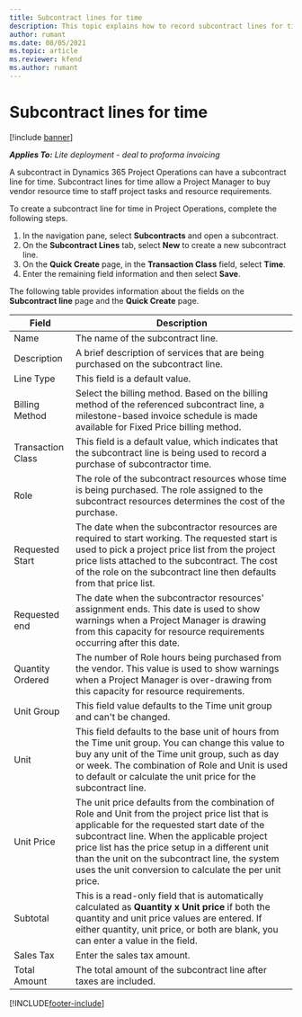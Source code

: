 ```yaml
---
title: Subcontract lines for time
description: This topic explains how to record subcontract lines for time and record the purchase of time from vendors.
author: rumant
ms.date: 08/05/2021
ms.topic: article
ms.reviewer: kfend 
ms.author: rumant
---
```


# Subcontract lines for time

[!include [banner](../../includes/dataverse-preview.md)]

_**Applies To:** Lite deployment - deal to proforma invoicing_

A subcontract in Dynamics 365 Project Operations can have a subcontract line for time. Subcontract lines for time allow a Project Manager to buy vendor resource time to staff project tasks and resource requirements.

To create a subcontract line for time in Project Operations, complete the following steps.

1. In the navigation pane, select **Subcontracts** and open a subcontract.
2. On the **Subcontract Lines** tab, select **New** to create a new subcontract line.
3. On the **Quick Create** page, in the **Transaction Class** field, select **Time**.
4. Enter the remaining field information and then select **Save**.

  The following table provides information about the fields on the **Subcontract line** page and the **Quick Create** page.

| **Field** | **Description** |
| --- | --- |
| Name | The name of the subcontract line. |
| Description | A brief description of services that are being purchased on the subcontract line. | 
| Line Type | This field is a default value.  |
| Billing Method | Select the billing method. Based on the billing method of the referenced subcontract line, a milestone-based invoice schedule is made available for Fixed Price billing method. |
| Transaction Class | This field is a default value, which indicates that the subcontract line is being used to record a purchase of subcontractor time. |
| Role | The role of the subcontract resources whose time is being purchased. The role assigned to the subcontract resources determines the cost of the purchase. |
| Requested Start | The date when the subcontractor resources are required to start working. The requested start is used to pick a project price list from the project price lists attached to the subcontract. The cost of the role on the subcontract line then defaults from that price list. |
| Requested end | The date when the subcontractor resources' assignment ends. This date is used to show warnings when a Project Manager is drawing from this capacity for resource requirements occurring after this date. |
| Quantity Ordered | The number of Role hours being purchased from the vendor. This value is used to show warnings when a Project Manager is over-drawing from this capacity for resource requirements. |
| Unit Group | This field value defaults to the Time unit group and can't be changed.  |
| Unit | This field defaults to the base unit of hours from the Time unit group. You can change this value to buy any unit of the Time unit group, such as day or week. The combination of Role and Unit is used to default or calculate the unit price for the subcontract line. |
| Unit Price | The unit price defaults from the combination of Role and Unit from the project price list that is applicable for the requested start date of the subcontract line. When the applicable project price list has the price setup in a different unit than the unit on the subcontract line, the system uses the unit conversion to calculate the per unit price. |
| Subtotal | This is a read-only field that is automatically calculated as **Quantity x Unit price** if both the quantity and unit price values are entered. If either quantity, unit price, or both are blank, you can enter a value in the field. |
| Sales Tax |  Enter the sales tax amount. |
| Total Amount | The total amount of the subcontract line after taxes are included. |


[!INCLUDE[footer-include](../../includes/footer-banner.md)]
